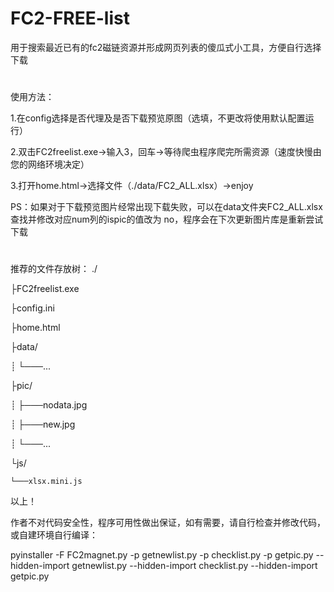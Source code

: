 # FC2-FREE-list

用于搜索最近已有的fc2磁链资源并形成网页列表的傻瓜式小工具，方便自行选择下载
#
使用方法：

1.在config选择是否代理及是否下载预览原图（选填，不更改将使用默认配置运行）

2.双击FC2freelist.exe→输入3，回车→等待爬虫程序爬完所需资源（速度快慢由您的网络环境决定）

3.打开home.html→选择文件（./data/FC2_ALL.xlsx）→enjoy

PS：如果对于下载预览图片经常出现下载失败，可以在data文件夹FC2_ALL.xlsx查找并修改对应num列的ispic的值改为 no，程序会在下次更新图片库是重新尝试下载

#  

推荐的文件存放树：
./

├FC2freelist.exe 

├config.ini

├home.html

├data/

┊    └───...

├pic/

┊    ├───nodata.jpg

┊    ├───new.jpg

┊    └───...

└js/

    └───xlsx.mini.js
     
以上！

作者不对代码安全性，程序可用性做出保证，如有需要，请自行检查并修改代码，或自建环境自行编译：

pyinstaller -F FC2magnet.py -p getnewlist.py -p checklist.py -p getpic.py --hidden-import getnewlist.py --hidden-import checklist.py --hidden-import getpic.py
     
